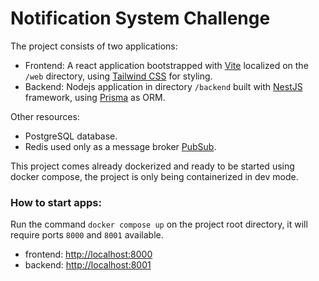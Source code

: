# Notification System Challenge

The project consists of two applications:

* Frontend: A react application bootstrapped with [Vite](https://vitejs.dev/) localized on the `/web` directory, using [Tailwind CSS](https://tailwindcss.com/) for styling.
* Backend: Nodejs application in directory `/backend` built with [NestJS](https://nestjs.com/) framework, using [Prisma](https://www.prisma.io/orm) as ORM.

Other resources:

* PostgreSQL database.
* Redis used only as a message broker [PubSub](https://redis.io/docs/latest/develop/interact/pubsub/).

This project comes already dockerized and ready to be started using docker compose, the project is only being containerized in dev mode.

### How to start apps:

Run the command `docker compose up` on the project root directory, it will require ports `8000` and `8001` available.

* frontend: [http://localhost:8000](http://localhost:8000)
* backend: [http://localhost:8001](http://localhost:8001)
